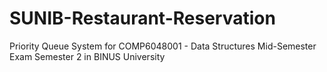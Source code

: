 # SUNIB-Restaurant-Reservation

Priority Queue System for COMP6048001 - Data Structures Mid-Semester Exam Semester 2 in BINUS University
